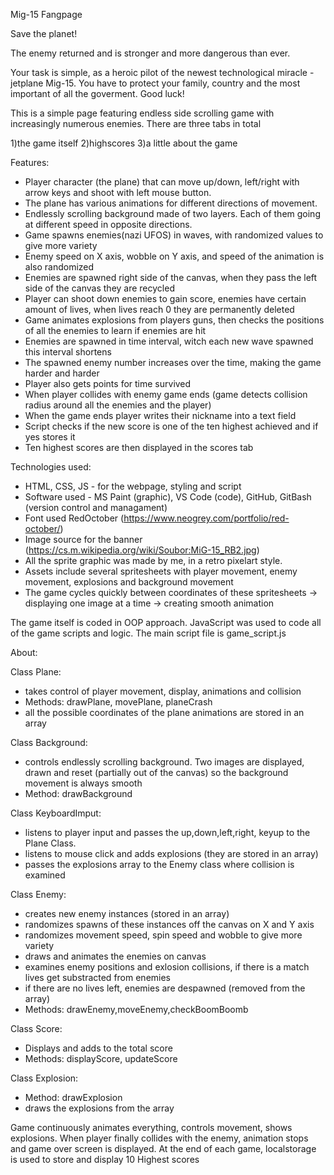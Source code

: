 Mig-15 Fangpage

Save the planet!

The enemy returned and is stronger and more dangerous than ever.

Your task is simple, as a heroic pilot of the newest technological miracle - jetplane Mig-15. You have to protect your family, country and the most important of all the goverment.
Good luck!

This is a simple page featuring endless side scrolling game with increasingly numerous enemies.
There are three tabs in total 

1)the game itself
2)highscores
3)a little about the game

Features:
  - Player character (the plane) that can move up/down, left/right with arrow keys and shoot with left mouse button.
  - The plane has various animations for different directions of movement.
  - Endlessly scrolling background made of two layers. Each of them going at different speed in opposite directions.
  - Game spawns enemies(nazi UFOS) in waves, with randomized values to give more variety
  - Enemy speed on X axis, wobble on Y axis, and speed of the animation is also randomized
  - Enemies are spawned right side of the canvas, when they pass the left side of the canvas they are recycled
  - Player can shoot down enemies to gain score, enemies have certain amount of lives, when lives reach 0 they are permanently deleted
  - Game animates explosions from players guns, then checks the positions of all the enemies to learn if enemies are hit
  - Enemies are spawned in time interval, witch each new wave spawned this interval shortens
  - The spawned enemy number increases over the time, making the game harder and harder 
  - Player also gets points for time survived
  - When player collides with enemy game ends (game detects collision radius around all the enemies and the player)
  - When the game ends player writes their nickname into a text field
  - Script checks if the new score is one of the ten highest achieved and if yes stores it
  - Ten highest scores are then displayed in the scores tab
  
Technologies used:
  - HTML, CSS, JS - for the webpage, styling and script
  - Software used - MS Paint (graphic), VS Code (code), GitHub, GitBash (version control and managament)
  - Font used RedOctober (https://www.neogrey.com/portfolio/red-october/)
  - Image source for the banner (https://cs.m.wikipedia.org/wiki/Soubor:MiG-15_RB2.jpg)
  - All the sprite graphic was made by me, in a retro pixelart style.  
  - Assets include several spritesheets with player movement, enemy movement, explosions and background movement
  - The game cycles quickly between coordinates of these spritesheets -> displaying one image at a time -> creating  smooth animation 

The game itself is coded in OOP approach. JavaScript was used to code all of the game scripts and logic. The main script file is game_script.js

About:

Class Plane: 
  - takes control of player movement, display, animations and collision
  - Methods: drawPlane, movePlane, planeCrash
  - all the possible coordinates of the plane animations are stored in an array

Class Background:
  - controls endlessly scrolling background. Two images are displayed, drawn and reset (partially out of the canvas) so the background movement is always smooth
  -  Method: drawBackground

Class KeyboardImput:
  - listens to player input and passes the up,down,left,right, keyup to the Plane Class.
  - listens to mouse click and adds explosions (they are stored in an array)
  - passes the explosions array to the Enemy class where collision is examined

Class Enemy:
  - creates new enemy instances (stored in an array)
  - randomizes spawns of these instances off the canvas on X and Y axis
  - randomizes movement speed, spin speed and wobble to give more variety
  - draws and animates the enemies on canvas
  - examines enemy positions and exlosion collisions, if there is a match lives get substracted from enemies
  - if there are no lives left, enemies are despawned (removed from the array)
  - Methods: drawEnemy,moveEnemy,checkBoomBoomb

Class Score:
  - Displays and adds to the total score
  - Methods: displayScore, updateScore

Class Explosion:
  - Method: drawExplosion
  - draws the explosions from the array

Game continuously animates everything, controls movement, shows explosions. When player finally collides with the enemy, animation stops and game over screen is displayed.
At the end of each game, localstorage is used to store and display 10 Highest scores
